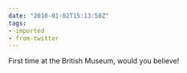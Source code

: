 ```yaml
---
date: "2010-01-02T15:13:50Z"
tags:
- imported
- from-twitter
---
```

First time at the British Museum, would you believe\!
